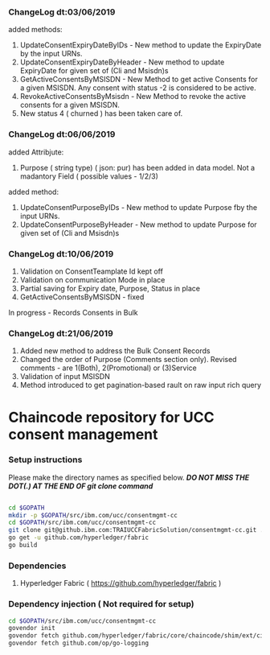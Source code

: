 ### ChangeLog dt:03/06/2019
added methods:
1. UpdateConsentExpiryDateByIDs - New method to update the ExpiryDate by the input URNs. 
2. UpdateConsentExpiryDateByHeader - New method to update ExpiryDate for given set of (Cli and Msisdn)s
3. GetActiveConsentsByMSISDN - New Method to get active Consents for a given MSISDN. Any consent with status -2 is considered to be active.
4. RevokeActiveConsentsByMsisdn - New Method to revoke the active consents for a given MSISDN. 
5. New status 4 ( churned ) has been taken care of. 

### ChangeLog dt:06/06/2019
added Attribjute:
1. Purpose ( string type) ( json: pur) has been added in data model. Not a madantory Field ( possible values - 1/2/3)

added method:
1. UpdateConsentPurposeByIDs - New method to update Purpose fby the input URNs. 
2. UpdateConsentPurposeByHeader - New method to update Purpose for given set of (Cli and Msisdn)s

### ChangeLog dt:10/06/2019
1. Validation on ConsentTeamplate Id kept off
2. Validation on communication Mode in place
3. Partial saving for Expiry date, Purpose, Status in place
4. GetActiveConsentsByMSISDN - fixed

In progress - Records Consents in Bulk

### ChangeLog dt:21/06/2019
1. Added new method to address the Bulk Consent Records
2. Changed the order of Purpose (Comments section only). Revised comments - are 1(Both), 2(Promotional) or (3)Service
3. Validation of input MSISDN
4. Method introduced to get pagination-based rault on raw input rich query

# Chaincode repository for UCC consent management 


### Setup instructions

Please make the directory names as specified below. ***DO NOT MISS THE DOT(.) AT THE END OF git clone command***

```sh

cd $GOPATH
mkdir -p $GOPATH/src/ibm.com/ucc/consentmgmt-cc
cd $GOPATH/src/ibm.com/ucc/consentmgmt-cc
git clone git@github.ibm.com:TRAIUCCFabricSolution/consentmgmt-cc.git .
go get -u github.com/hyperledger/fabric
go build   

```

### Dependencies
1. Hyperledger Fabric ( https://github.com/hyperledger/fabric )


### Dependency injection ( Not required for setup)

```sh
cd $GOPATH/src/ibm.com/ucc/consentmgmt-cc
govendor init
govendor fetch github.com/hyperledger/fabric/core/chaincode/shim/ext/cid
govendor fetch github.com/op/go-logging

```




